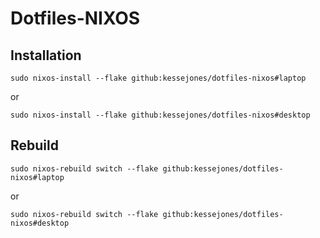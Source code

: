 # Dotfiles-NIXOS

## Installation

```shell
sudo nixos-install --flake github:kessejones/dotfiles-nixos#laptop
```

or

```shell
sudo nixos-install --flake github:kessejones/dotfiles-nixos#desktop
```

## Rebuild

```shell
sudo nixos-rebuild switch --flake github:kessejones/dotfiles-nixos#laptop
```

or

```shell
sudo nixos-rebuild switch --flake github:kessejones/dotfiles-nixos#desktop
```
